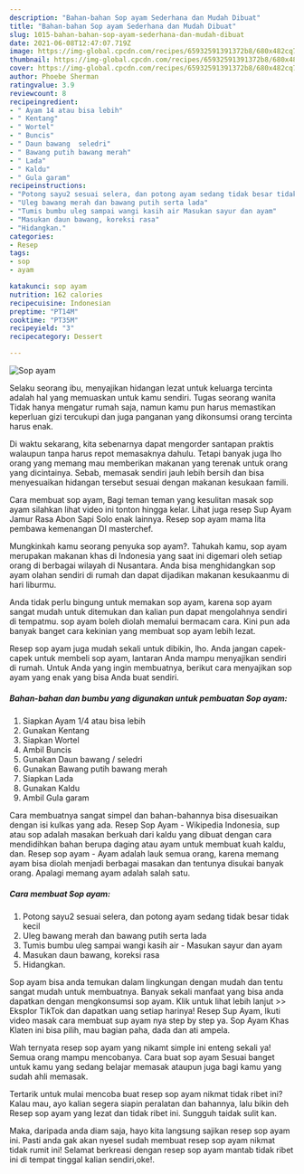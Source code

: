 ```yaml
---
description: "Bahan-bahan Sop ayam Sederhana dan Mudah Dibuat"
title: "Bahan-bahan Sop ayam Sederhana dan Mudah Dibuat"
slug: 1015-bahan-bahan-sop-ayam-sederhana-dan-mudah-dibuat
date: 2021-06-08T12:47:07.719Z
image: https://img-global.cpcdn.com/recipes/65932591391372b8/680x482cq70/sop-ayam-foto-resep-utama.jpg
thumbnail: https://img-global.cpcdn.com/recipes/65932591391372b8/680x482cq70/sop-ayam-foto-resep-utama.jpg
cover: https://img-global.cpcdn.com/recipes/65932591391372b8/680x482cq70/sop-ayam-foto-resep-utama.jpg
author: Phoebe Sherman
ratingvalue: 3.9
reviewcount: 8
recipeingredient:
- " Ayam 14 atau bisa lebih"
- " Kentang"
- " Wortel"
- " Buncis"
- " Daun bawang  seledri"
- " Bawang putih bawang merah"
- " Lada"
- " Kaldu"
- " Gula garam"
recipeinstructions:
- "Potong sayu2 sesuai selera, dan potong ayam sedang tidak besar tidak kecil"
- "Uleg bawang merah dan bawang putih serta lada"
- "Tumis bumbu uleg sampai wangi kasih air Masukan sayur dan ayam"
- "Masukan daun bawang, koreksi rasa"
- "Hidangkan."
categories:
- Resep
tags:
- sop
- ayam

katakunci: sop ayam 
nutrition: 162 calories
recipecuisine: Indonesian
preptime: "PT14M"
cooktime: "PT35M"
recipeyield: "3"
recipecategory: Dessert

---
```



![Sop ayam](https://img-global.cpcdn.com/recipes/65932591391372b8/680x482cq70/sop-ayam-foto-resep-utama.jpg)

Selaku seorang ibu, menyajikan hidangan lezat untuk keluarga tercinta adalah hal yang memuaskan untuk kamu sendiri. Tugas seorang  wanita Tidak hanya mengatur rumah saja, namun kamu pun harus memastikan keperluan gizi tercukupi dan juga panganan yang dikonsumsi orang tercinta harus enak.

Di waktu  sekarang, kita sebenarnya dapat mengorder santapan praktis walaupun tanpa harus repot memasaknya dahulu. Tetapi banyak juga lho orang yang memang mau memberikan makanan yang terenak untuk orang yang dicintainya. Sebab, memasak sendiri jauh lebih bersih dan bisa menyesuaikan hidangan tersebut sesuai dengan makanan kesukaan famili. 

Cara membuat sop ayam, Bagi teman teman yang kesulitan masak sop ayam silahkan lihat video ini tonton hingga kelar. Lihat juga resep Sup Ayam Jamur Rasa Abon Sapi Solo enak lainnya. Resep sop ayam mama lita pembawa kemenangan DI masterchef.

Mungkinkah kamu seorang penyuka sop ayam?. Tahukah kamu, sop ayam merupakan makanan khas di Indonesia yang saat ini digemari oleh setiap orang di berbagai wilayah di Nusantara. Anda bisa menghidangkan sop ayam olahan sendiri di rumah dan dapat dijadikan makanan kesukaanmu di hari liburmu.

Anda tidak perlu bingung untuk memakan sop ayam, karena sop ayam sangat mudah untuk ditemukan dan kalian pun dapat mengolahnya sendiri di tempatmu. sop ayam boleh diolah memalui bermacam cara. Kini pun ada banyak banget cara kekinian yang membuat sop ayam lebih lezat.

Resep sop ayam juga mudah sekali untuk dibikin, lho. Anda jangan capek-capek untuk membeli sop ayam, lantaran Anda mampu menyajikan sendiri di rumah. Untuk Anda yang ingin membuatnya, berikut cara menyajikan sop ayam yang enak yang bisa Anda buat sendiri.

<!--inarticleads1-->

##### Bahan-bahan dan bumbu yang digunakan untuk pembuatan Sop ayam:

1. Siapkan  Ayam 1/4 atau bisa lebih
1. Gunakan  Kentang
1. Siapkan  Wortel
1. Ambil  Buncis
1. Gunakan  Daun bawang / seledri
1. Gunakan  Bawang putih bawang merah
1. Siapkan  Lada
1. Gunakan  Kaldu
1. Ambil  Gula garam


Cara membuatnya sangat simpel dan bahan-bahannya bisa disesuaikan dengan isi kulkas yang ada. Resep Sop Ayam - Wikipedia Indonesia, sup atau sop adalah masakan berkuah dari kaldu yang dibuat dengan cara mendidihkan bahan berupa daging atau ayam untuk membuat kuah kaldu, dan. Resep sop ayam - Ayam adalah lauk semua orang, karena memang ayam bisa diolah menjadi berbagai masakan dan tentunya disukai banyak orang. Apalagi memang ayam adalah salah satu. 

<!--inarticleads2-->

##### Cara membuat Sop ayam:

1. Potong sayu2 sesuai selera, dan potong ayam sedang tidak besar tidak kecil
1. Uleg bawang merah dan bawang putih serta lada
1. Tumis bumbu uleg sampai wangi kasih air - Masukan sayur dan ayam
1. Masukan daun bawang, koreksi rasa
1. Hidangkan.


Sop ayam bisa anda temukan dalam lingkungan dengan mudah dan tentu sangat mudah untuk membuatnya. Banyak sekali manfaat yang bisa anda dapatkan dengan mengkonsumsi sop ayam. Klik untuk lihat lebih lanjut &gt;&gt; Eksplor TikTok dan dapatkan uang setiap harinya! Resep Sup Ayam, Ikuti video masak cara membuat sup ayam nya step by step ya. Sop Ayam Khas Klaten ini bisa pilih, mau bagian paha, dada dan ati ampela. 

Wah ternyata resep sop ayam yang nikamt simple ini enteng sekali ya! Semua orang mampu mencobanya. Cara buat sop ayam Sesuai banget untuk kamu yang sedang belajar memasak ataupun juga bagi kamu yang sudah ahli memasak.

Tertarik untuk mulai mencoba buat resep sop ayam nikmat tidak ribet ini? Kalau mau, ayo kalian segera siapin peralatan dan bahannya, lalu bikin deh Resep sop ayam yang lezat dan tidak ribet ini. Sungguh taidak sulit kan. 

Maka, daripada anda diam saja, hayo kita langsung sajikan resep sop ayam ini. Pasti anda gak akan nyesel sudah membuat resep sop ayam nikmat tidak rumit ini! Selamat berkreasi dengan resep sop ayam mantab tidak ribet ini di tempat tinggal kalian sendiri,oke!.

